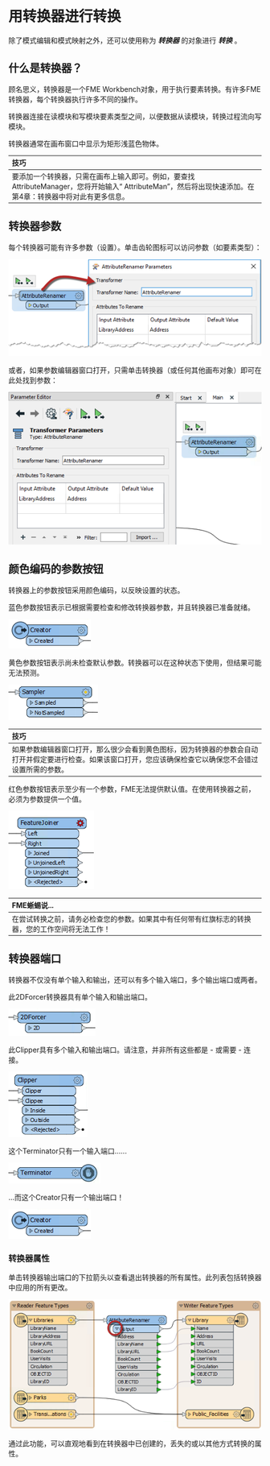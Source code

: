 # 用转换器进行转换

除了模式编辑和模式映射之外，还可以使用称为 _**转换器**_ 的对象进行 _**转换**_ 。

## 什么是转换器？

顾名思义，转换器是一个FME Workbench对象，用于执行要素转换。有许多FME转换器，每个转换器执行许多不同的操作。

转换器连接在读模块和写模块要素类型之间，以便数据从读模块，转换过程流向写模块。

转换器通常在画布窗口中显示为矩形浅蓝色物体。

|  技巧 |
| :--- |
|  要添加一个转换器，只需在画布上输入即可。例如，要查找AttributeManager，您将开始输入“ AttributeMan”，然后将出现快速添加。在第4章：转换器中将对此有更多信息。 |

## 转换器参数

每个转换器可能有许多参数（设置）。单击齿轮图标可以访问参数（如要素类型）：

![](./Images/Img2.018.TransformerOnCanvas.png)

或者，如果参数编辑器窗口打开，只需单击转换器（或任何其他画布对象）即可在此处找到参数：

![](./Images/Img2.019.TransformerParametersWindow.png)

## 颜色编码的参数按钮

转换器上的参数按钮采用颜色编码，以反映设置的状态。

蓝色参数按钮表示已根据需要检查和修改转换器参数，并且转换器已准备就绪。

![](./Images/Img2.020.TransformerBlueButton.png)

黄色参数按钮表示尚未检查默认参数。转换器可以在这种状态下使用，但结果可能无法预测。

![](./Images/Img2.021.TransformerYellowButton.png)

|  技巧 |
| :--- |
|  如果参数编辑器窗口打开，那么很少会看到黄色图标，因为转换器的参数会自动打开并假定要进行检查。如果该窗口打开，您应该确保检查它以确保您不会错过设置所需的参数。 |

红色参数按钮表示至少有一个参数，FME无法提供默认值。在使用转换器之前，必须为参数提供一个值。

![](./Images/Img2.022.TransformerRedButton.png)

|  FME蜥蜴说... |
| :--- |
|  在尝试转换之前，请务必检查您的参数。如果其中有任何带有红旗标志的转换器，您的工作空间将无法工作！ |

## 转换器端口

转换器不仅没有单个输入和输出，还可以有多个输入端口，多个输出端口或两者。

此2DForcer转换器具有单个输入和输出端口。

![](./Images/Img2.023.TransformerSingleInputOutput.png)

此Clipper具有多个输入和输出端口。请注意，并非所有这些都是 - 或需要 - 连接。

![](./Images/Img2.024.TransformerMultiInputOutput.png)

这个Terminator只有一个输入端口......

![](./Images/Img2.025.TransformerOneInput.png)

...而这个Creator只有一个输出端口！

![](./Images/Img2.020.TransformerBlueButton.png) 


### 转换器属性

单击转换器输出端口的下拉箭头以查看退出转换器的所有属性。此列表包括转换器中应用的所有更改。

![](./Images/Img2.026.AttributesOnTransformerPort.png)

通过此功能，可以直观地看到在转换器中已创建的，丢失的或以其他方式转换的属性。
